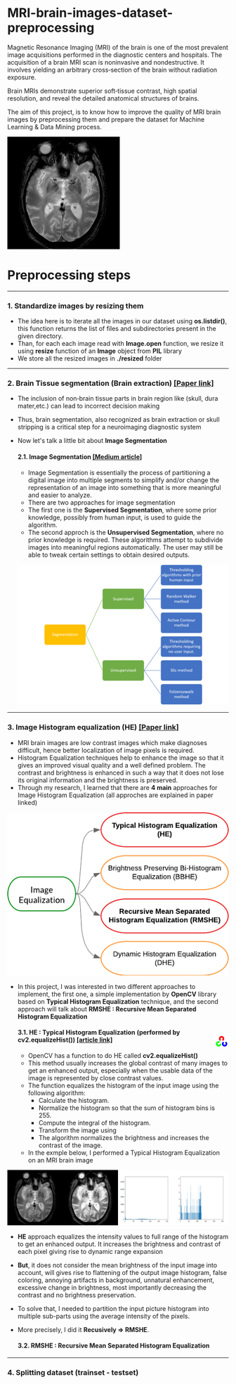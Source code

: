 # MRI-brain-images-dataset-preprocessing
Magnetic Resonance Imaging (MRI) of the brain is one of the most prevalent image acquisitions performed in the diagnostic centers and hospitals. The acquisition of a brain MRI scan is noninvasive and nondestructive. It involves yielding an arbitrary cross‐section of the brain without radiation exposure.

Brain MRIs demonstrate superior soft‐tissue contrast, high spatial resolution, and reveal the detailed anatomical structures of brains.

The aim of this project, is to know how to improve the quality of MRI brain images by preprocessing them and prepare the dataset for Machine Learning &amp; Data Mining process.

![An example of an MRI Brain image](MRI_Brain_Image_Example.jpg)

# Preprocessing steps

-----------------------------------------------------------------------------------------------------------------------------------------------------------------------

### 1. Standardize images by resizing them
- The idea here is to iterate all the images in our dataset using **os.listdir()**, this function returns the list of files and subdirectories present in the given directory.
- Than, for each each image read with **Image.open** function, we resize it using **resize** function of an **Image** object from **PIL** library
- We store all the resized images in **./resized** folder

-----------------------------------------------------------------------------------------------------------------------------------------------------------------------

### 2. Brain Tissue segmentation (Brain extraction) [[Paper link]](https://www.researchgate.net/publication/339708961_Conventional_and_Deep_Learning_Methods_for_Skull_Stripping_in_Brain_MRI)
- The inclusion of non‐brain tissue parts in brain region like (skull, dura mater,etc.) can lead to incorrect decision making
- Thus, brain segmentation, also recognized as brain extraction or skull stripping is a critical step for a neuroimaging diagnostic system
- Now let's talk a little bit about **Image Segmentation**

  #### 2.1. Image Segmentation [[Medium article]](https://towardsdatascience.com/image-segmentation-using-pythons-scikit-image-module-533a61ecc980)
  - Image Segmentation is essentially the process of partitioning a digital image into multiple segments to simplify and/or change the representation of an image into something that is more meaningful and easier to analyze.
  - There are two approaches for image segmentation
  - The first one is the **Supervised Segmentation**, where some prior knowledge, possibly from human input, is used to guide the algorithm.
  - The second approch is the **Unsupervised Segmentation**, where no prior knowledge is required. These algorithms attempt to subdivide images into meaningful regions automatically. The user may still be able to tweak certain settings to obtain desired outputs.
  
  ![image segmentation](image_seg.png)

-----------------------------------------------------------------------------------------------------------------------------------------------------------------------

### 3. Image Histogram equalization (HE) [[Paper link]](https://arxiv.org/ftp/arxiv/papers/2003/2003.06615.pdf)
- MRI brain images are low contrast images which make diagnoses difficult, hence better localization of image pixels is required. 
- Histogram Equalization techniques help to enhance the image so that it gives an improved visual quality and a well defined problem. The contrast and brightness is enhanced in such a way that it does not lose its original information and the brightness is preserved.
- Through my research, I learned that there are **4 main** approaches for Image Histogram Equalization (all approches are explained in paper linked)
<p align="center">
  <img src="project_images/img_equlization.png">
</p>

- In this project, I was interested in two different approaches to implement, the first one, a simple implementation by **OpenCV** library based on **Typical Histogram Equalization** technique, and the second approach will talk about **RMSHE : Recursive Mean Separated Histogram Equalization** 

  #### 3.1. HE : Typical Histogram Equalization (performed by cv2.equalizeHist()) [[article link]](https://opencv24-python-tutorials.readthedocs.io/en/latest/py_tutorials/py_imgproc/py_histograms/py_histogram_equalization/py_histogram_equalization.html) <img align="right" src="project_images/opencv.png">
  - OpenCV has a function to do HE called **cv2.equalizeHist()**
  - This method usually increases the global contrast of many images to get an enhanced output, especially when the usable data of the image is represented by close contrast values.
  - The function equalizes the histogram of the input image using the following algorithm:
    - Calculate the histogram.
    - Normalize the histogram so that the sum of histogram bins is 255.
    - Compute the integral of the histogram.
    - Transform the image using
    - The algorithm normalizes the brightness and increases the contrast of the image.
  - In the exmple below, I performed a Typical Histogram Equalization on an MRI brain image 
<p align="center">
  <img src="project_images/img_equ_opencv_f.png">
</p>

- **HE** approach equalizes the intensity values to full range of the histogram to get an enhanced output. It increases the brightness and contrast of each pixel giving rise to dynamic range expansion
- **But**, it does not consider the mean brightness of the input image into account, will gives rise to flattening of the output image histogram, false coloring, annoying artifacts in background, unnatural enhancement, excessive change in brightness, most importantly decreasing the contrast and no brightness preservation.
- To solve that, I needed to partition the input picture histogram into multiple sub-parts using the average intensity of the pixels.
- More precisely, I did it **Recusively => RMSHE**.


  #### 3.2. RMSHE : Recursive Mean Separated Histogram Equalization

-----------------------------------------------------------------------------------------------------------------------------------------------------------------------

### 4. Splitting dataset (trainset - testset) 

